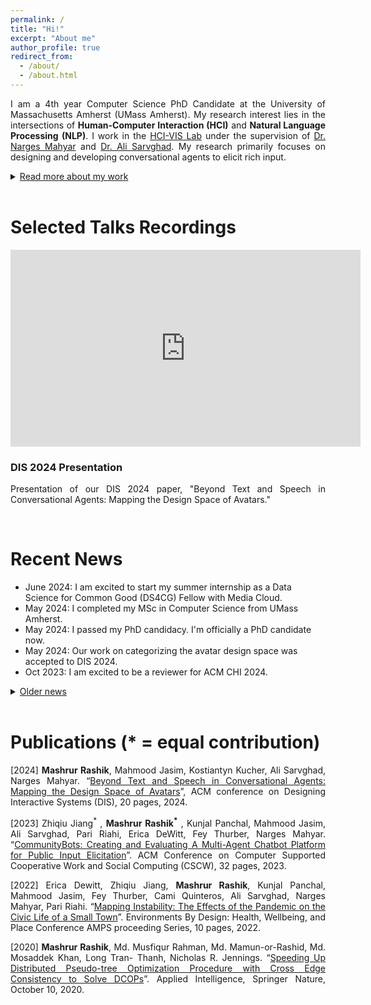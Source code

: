 ```yaml
---
permalink: /
title: "Hi!"
excerpt: "About me"
author_profile: true
redirect_from: 
  - /about/
  - /about.html
---
```

<p align="justify"> 
I am a 4th year Computer Science PhD Candidate at the University of Massachusetts Amherst (UMass Amherst). My research interest lies in the intersections of <b>Human-Computer Interaction (HCI)</b> and <b>Natural Language Processing (NLP)</b>. I work in the <a href="https://groups.cs.umass.edu/hci-vis/" target="_blank">HCI-VIS Lab</a> under the supervision of <a href="https://groups.cs.umass.edu/nmahyar/" target="_blank">Dr. Narges Mahyar</a> and <a href="https://groups.cs.umass.edu/asarv/" target="_blank">Dr. Ali Sarvghad</a>. My research primarily focuses on designing and developing conversational agents to elicit rich input.
</p>

<details>
<summary><u>Read more about my work</u></summary>
<br/>
<p align="justify">
With the growing popularity of AI-powered chatbots, new methods for data collection have emerged, where a chatbot converses with a human user to gather data. In this application domain, chatbots have demonstrated the potential to address the limitations of online surveys by reducing survey fatigue, increasing engagement, and enriching response quality. However, creating chatbots that can sustain conversations across multiple topics, determining which aspects of the conversational interface affect user experience, and effectively using conversational agents for long-term data collection presents significant technical and design challenges. My research aims to address these issues, focusing on improving functionality and investigating aspects of conversational agents' interfaces for data collection.
</p>
<p align="justify"> 
Before UMass, I worked as a Machine Learning Engineer at TigerIT Bangladesh Ltd, working on Conversational AI and Machine Translation. I have a strong passion for problem-solving and software development alongside my research interests. During my undergraduate studies, I actively participated in competitive programming and was fortunate enough to win multiple hackathons.
</p>

</details>

<br/>

Selected Talks Recordings
======
<div class="selected-talks">
  <div class="talk">
    <div class="talk-video">
      <iframe width="560" height="315" src="https://www.youtube.com/embed/zVdTVdXjCJM?si=Ag_mnS49-AO_FKE3" frameborder="0" allow="accelerometer; autoplay; clipboard-write; encrypted-media; gyroscope; picture-in-picture" allowfullscreen></iframe>
    </div>
    <div class="talk-description">
      <h3>DIS 2024 Presentation</h3>
      <p align="justify">
        Presentation of our DIS 2024 paper, "Beyond Text and Speech in Conversational Agents: Mapping the Design Space of Avatars."
      </p>
    </div>
  </div>
</div>

<br/>

Recent News
======
- June 2024: I am excited to start my summer internship as a Data Science for Common Good (DS4CG) Fellow with Media Cloud. 
- May 2024: I completed my MSc in Computer Science from UMass Amherst. 
- May 2024: I passed my PhD candidacy. I'm officially a PhD candidate now.
- May 2024: Our work on categorizing the avatar design space was accepted to DIS 2024.
- Oct 2023: I am excited to be a reviewer for ACM CHI 2024.
<details>
<summary><u>Older news</u></summary>
<ul>
  <li> Oct 2023: Awarded Dr. Dave Lomet Graduate Scholarship for Systems Research. </li>
  <li> Nov 2022: Our CommunityBots paper was accepted to CSCW 2023. </li>
  <li> Aug 2022: I am excited to serve as the Web Chair for IEEE VIS 2023-2024. </li>
  <li> June 2022: Awarded Jim Gray Scholarship for Systems Research. </li>
  <li> Sep 2021: Started my Ms/PhD at UMass Amherst. </li>
</ul>

</details>

<br/>



Publications (\* = equal contribution)
======
<p align="justify">[2024] <b>Mashrur Rashik</b>, Mahmood Jasim, Kostiantyn Kucher, Ali Sarvghad, Narges Mahyar. “<a href="https://dl.acm.org/doi/abs/10.1145/3643834.3661563" target="_blank">Beyond Text and Speech in Conversational Agents: Mapping the Design Space of Avatars</a>”, ACM conference on Designing Interactive Systems (DIS), 20 pages, 2024.</p>

<p align="justify">[2023] Zhiqiu Jiang<sup>*</sup> , <b>Mashrur Rashik<sup>*</sup></b> , Kunjal Panchal, Mahmood Jasim, Ali Sarvghad, Pari Riahi, Erica DeWitt, Fey Thurber, Narges Mahyar. “<a href="https://dl.acm.org/doi/abs/10.1145/3579469" target="_blank">CommunityBots: Creating and Evaluating A Multi-Agent Chatbot Platform for Public Input Elicitation</a>”. ACM Conference on Computer Supported Cooperative Work and Social Computing (CSCW), 32 pages, 2023.</p>

<p align="justify">[2022] Erica Dewitt, Zhiqiu Jiang, <b>Mashrur Rashik</b>, Kunjal Panchal, Mahmood Jasim, Fey Thurber, Cami Quinteros, Ali Sarvghad, Narges Mahyar, Pari Riahi. “<a href="https://par.nsf.gov/servlets/purl/10472695" target="_blank">Mapping Instability: The Effects of the Pandemic on the Civic Life of a Small Town</a>”. Environments By Design: Health, Wellbeing, and Place Conference AMPS proceeding Series, 10 pages, 2022. </p>

<p align="justify">[2020] <b>Mashrur Rashik</b>, Md. Musfiqur Rahman, Md. Mamun-or-Rashid, Md. Mosaddek Khan, Long Tran- Thanh, Nicholas R. Jennings. “<a href="https://link.springer.com/article/10.1007/s10489-020-01860-8" target="_blank">Speeding Up Distributed Pseudo-tree Optimization Procedure with Cross Edge Consistency to Solve DCOPs</a>”. Applied Intelligence, Springer Nature, October 10, 2020.</p>